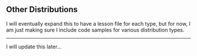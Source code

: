 ## Other Distributions

I will eventually expand this to have a lesson file for each type, but for 
now, I am just making sure I include code samples for various distribution 
types.

---

I will update this later...
